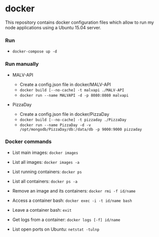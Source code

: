 # docker

This repository contains docker configuration files which allow to run my node applications using a Ubuntu 15.04 server.

### Run

  - `docker-compose up -d`

### Run manually

- MALV-API

  - Create a config.json file in docker/MALV-API
  - `docker build [--no-cache] -t malvapi ./MALV-API`
  - `docker run --name MALVAPI -d -p 8080:8080 malvapi`

- PizzaDay

  - Create a config.json file in docker/PizzaDay
  - `docker build [--no-cache] -t pizzaday ./PizzaDay`
  - `docker run --name PizzaDay -d -v /opt/mongodb/PizzaDay/db:/data/db -p 9000:9000 pizzaday`

### Docker commands

- List main images: `docker images`

- List all images: `docker images -a`

- List running containers: `docker ps`

- List all containers: `docker ps -a`

- Remove an image and its containers: `docker rmi -f id/name`

- Access a container bash: `docker exec -i -t id/name bash`

- Leave a container bash: `exit`

- Get logs from a container: `docker logs [-f] id/name`

- List open ports on Ubuntu: `netstat -tulnp`